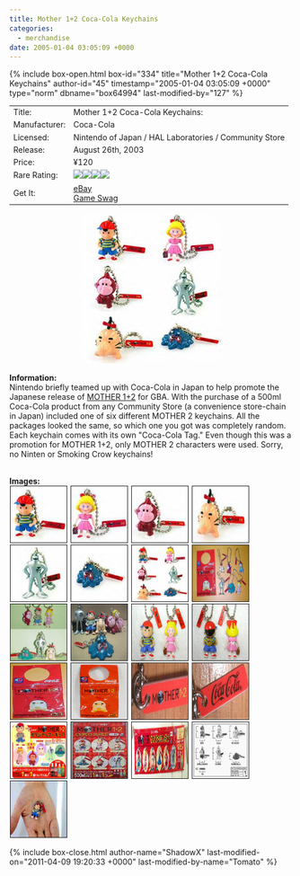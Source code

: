 ```yaml
---
title: Mother 1+2 Coca-Cola Keychains
categories:
  - merchandise
date: 2005-01-04 03:05:09 +0000
---
```

{% include box-open.html box-id="334" title="Mother 1+2 Coca-Cola Keychains" author-id="45" timestamp="2005-01-04 03:05:09 +0000" type="norm" dbname="box64994" last-modified-by="127" %}
<div class="gameinfo">
	<table>
		<tr>
			<td class="label">Title:</td>
			<td>Mother 1+2 Coca-Cola Keychains:</td>
		</tr>
		<tr>
			<td class="label">Manufacturer:</td>
			<td>Coca-Cola</td>
		</tr>
		<tr>
			<td class="label">Licensed:</td>
			<td>Nintendo of Japan / HAL Laboratories / Community Store</td>
		</tr>
		<tr>
			<td class="label">Release:</td>
			<td>August 26th, 2003</td>
		</tr>
		<tr>
			<td class="label">Price:</td>
			<td>¥120</td>
		</tr>
		<tr>
			<td class="label">Rare Rating:</td>
			<td><img src="http://starmen.net/merchandise/images/ness_icon.gif" /><img src="http://starmen.net/merchandise/images/ness_icon.gif" /><img src="http://starmen.net/merchandise/images/ness_icon.gif" /><img src="http://starmen.net/merchandise/images/ness_icon.gif" /></td>
		</tr>
		<tr>
			<td class="label">Get It:</td>
			<td><a href="http://www.ebay.com">eBay</a>
                        <br /><a href="http://gameswag.com/view/mother-12-coca-cola-keychains/">Game Swag</a></td>
		</tr>
	</table>
</div>

<p>
	<center>
	<img src="/merchandise/images/m12cck_title.jpg" border="0" title="Mother 1+2 Coca-Cola Keychains:" />
	</center>
</p>

<b>Information:</b>
	<br />
	Nintendo briefly teamed up with Coca-Cola in Japan to help promote the Japanese release of <a href="http://starmen.net/merchandise/games/mother12.php">MOTHER 1+2</a> for GBA. 
	With the purchase of a 500ml Coca-Cola product from any Community Store (a convenience store-chain in Japan) included 
	one of six different MOTHER 2 keychains. All the packages looked the same, so which one you got was completely random. Each keychain comes with its own "Coca-Cola Tag." Even though this was a 
	promotion for MOTHER 1+2, only MOTHER 2 characters were used. Sorry, no Ninten or Smoking Crow keychains!
<br /><br />

<b>Images:</b>
	<br /><a href="/merchandise/images/m12cck_ness.jpg" ><img src="/merchandise/images/m12cck_ness.jpg" title="Ness" border="1" width="100" height="100" hspace="1" /></a>
<a href="/merchandise/images/m12cck_paula.jpg" ><img src="/merchandise/images/m12cck_paula.jpg" title="Paula" border="1" width="100" height="100" hspace="1" /></a>
<a href="/merchandise/images/m12cck_bmonkey.jpg" ><img src="/merchandise/images/m12cck_bmonkey.jpg" title="Bubble Monkey" border="1" width="100" height="100" hspace="1" /></a>
<a href="/merchandise/images/m12cck_mrsaturn.jpg" ><img src="/merchandise/images/m12cck_mrsaturn.jpg" title="Mr. Saturn" border="1" width="100" height="100" hspace="1" /></a>
<a href="/merchandise/images/m12cck_starman.jpg" ><img src="/merchandise/images/m12cck_starman.jpg" title="Starman" border="1" width="100" height="100" hspace="1" /></a>
<a href="/merchandise/images/m12cck_mbelch.jpg" ><img src="/merchandise/images/m12cck_mbelch.jpg" title="Master Belch" border="1" width="100" height="100" hspace="1" /></a>
<a href="/merchandise/images/m12cck_all1.jpg" ><img src="/merchandise/images/m12cck_all1.jpg" title="All 6" border="1" width="100" height="100" hspace="1" /></a>
<a href="/merchandise/images/m12cck_all2.jpg" ><img src="/merchandise/images/m12cck_all2.jpg" title="All 6" border="1" width="100" height="100" hspace="1" /></a>
<a href="/merchandise/images/m12cck_all3.jpg" ><img src="/merchandise/images/m12cck_all3.jpg" title="All 6" border="1" width="100" height="100" hspace="1" /></a>
<a href="/merchandise/images/m12cck_all4.jpg" ><img src="/merchandise/images/m12cck_all4.jpg" title="All 6" border="1" width="100" height="100" hspace="1" /></a>
<a href="/merchandise/images/m12cck_ness_paula_front.jpg" ><img src="/merchandise/images/m12cck_ness_paula_front.jpg" title="Ness & Paula (Detailed Front)" border="1" width="100" height="100" hspace="1" /></a>
<a href="/merchandise/images/m12cck_ness_paula_back.jpg" ><img src="/merchandise/images/m12cck_ness_paula_back.jpg" title="Ness & Paula (Detailed Back)" border="1" width="100" height="100" hspace="1" /></a>
<a href="/merchandise/images/m12cck_package.jpg" ><img src="/merchandise/images/m12cck_package.jpg" title="Package" border="1" width="100" height="100" hspace="1" /></a>
<a href="/merchandise/images/m12cck_package2.jpg" ><img src="/merchandise/images/m12cck_package2.jpg" title="Package" border="1" width="100" height="100" hspace="1" /></a>
<a href="/merchandise/images/m12cck_tag1.jpg" ><img src="/merchandise/images/m12cck_tag1.jpg" title="Tag (Front)" border="1" width="100" height="100" hspace="1" /></a>
<a href="/merchandise/images/m12cck_tag2.jpg" ><img src="/merchandise/images/m12cck_tag2.jpg" title="Tag (Back)" border="1" width="100" height="100" hspace="1" /></a>
<a href="/merchandise/images/m12cck_ad.jpg" ><img src="/merchandise/images/m12cck_ad.jpg" title="Advertisment" border="1" width="100" height="100" hspace="1" /></a>
<a href="/merchandise/images/m12cck_poster.jpg" ><img src="/merchandise/images/m12cck_poster.jpg" title="Poster" border="1" width="100" height="100" hspace="1" /></a>
<a href="/merchandise/images/m12cck_banner.jpg" ><img src="/merchandise/images/m12cck_banner.jpg" title="Banner" border="1" width="100" height="100" hspace="1" /></a>
<a href="/merchandise/images/m12cck_sizechart.jpg" ><img src="/merchandise/images/m12cck_sizechart.jpg" title="Size Chart" border="1" width="100" height="100" hspace="1" /></a>
<a href="/merchandise/images/m12cck_sizehand.jpg" ><img src="/merchandise/images/m12cck_sizehand.jpg" title="Size By Hand" border="1" width="100" height="100" hspace="1" /></a>

{% include box-close.html author-name="ShadowX" last-modified-on="2011-04-09 19:20:33 +0000" last-modified-by-name="Tomato" %}
